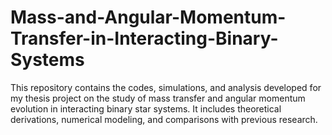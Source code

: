 # Mass-and-Angular-Momentum-Transfer-in-Interacting-Binary-Systems
This repository contains the codes, simulations, and analysis developed for my thesis project on the study of mass transfer and angular momentum evolution in interacting binary star systems. It includes theoretical derivations, numerical modeling, and comparisons with previous research.
